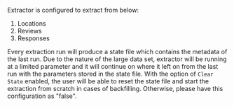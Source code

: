 Extractor is configured to extract from  below: 
1. Locations
2. Reviews
3. Responses

Every extraction run will produce a state file which contains the metadata of the last run. Due to the nature of the large data set, extractor will be running at a limited parameter and it will continue on where it left on from the last run with the parameters stored in the state file.
With the option of `Clear State` enabled, the user will be able to reset the state file and start the extraction from scratch in cases of backfilling. Otherwise, please have this configuration as "false".